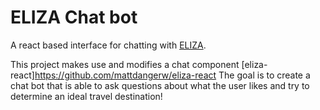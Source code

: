 # ELIZA Chat bot

A react based interface for chatting with [ELIZA](https://en.wikipedia.org/wiki/ELIZA).

This project makes use and modifies a chat component [eliza-react]https://github.com/mattdangerw/eliza-react
The goal is to create a chat bot that is able to ask questions about what the user likes and try to determine an ideal travel destination!
